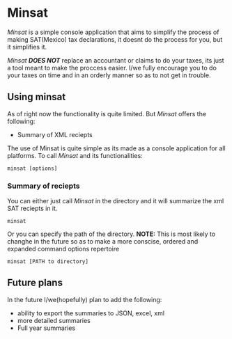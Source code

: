 # Minsat
*Minsat* is a simple console application that aims to simplify the process of making SAT(Mexico) tax declarations, it doesnt do the process for you, but it simplifies it.

*Minsat* ***DOES NOT*** replace an accountant or claims to do your taxes, its just a tool meant to make the proccess easier.
I/we fully encourage you to do your taxes on time and in an orderly manner so as to not get in trouble.

## Using minsat
As of right now the functionality is quite limited.
But *Minsat* offers the following:
- Summary of XML reciepts

The use of Minsat is quite simple as its made as a console application for all platforms.
To call *Minsat* and its functionalities:
```
minsat [options]
```
### Summary of reciepts

You can either just call *Minsat* in the directory and it will summarize the xml SAT reciepts in it.
```
minsat
```
Or you can specify the path of the directory.
**NOTE:** This is most likely to changhe in the future so as to make a more conscise, ordered and expanded command options repertoire
```
minsat [PATH to directory]
```

## Future plans
In the future I/we(hopefully) plan to add the following:
- ability to export the summaries to JSON, excel, xml
- more detailed summaries
- Full year summaries
